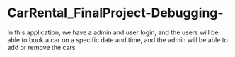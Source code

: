 # CarRental_FinalProject-Debugging-
In this application, we have a admin and user login, and the users will be able to book a car on a specific date and time, and the admin will be able to add or remove the cars
